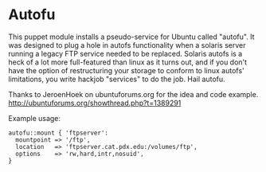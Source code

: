 # Autofu

This puppet module installs a pseudo-service for Ubuntu called "autofu". It
was designed to plug a hole in autofs functionality when a solaris server
running a legacy FTP service needed to be replaced. Solaris autofs is a heck
of a lot more full-featured than linux as it turns out, and if you don't
have the option of restructuring your storage to conform to linux autofs'
limitations, you write hackjob "services" to do the job. Hail autofu.

Thanks to JeroenHoek on ubuntuforums.org for the idea and code example.
http://ubuntuforums.org/showthread.php?t=1389291

Example usage:

    autofu::mount { 'ftpserver':
      mountpoint => '/ftp',
      location   => 'ftpserver.cat.pdx.edu:/volumes/ftp',
      options    => 'rw,hard,intr,nosuid',
    }

